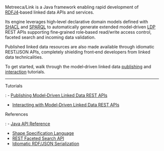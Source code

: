 
Metreeca/Link is a Java framework enabling rapid development of [RDFJ4](http://rdf4j.org)‑based linked data APIs and services.

Its engine leverages high‑level declarative domain models defined with [SHACL](https://www.w3.org/TR/shacl/) and [SPARQL](https://www.w3.org/TR/sparql11-overview/) to automatically generate extended model‑driven [LDP](https://www.w3.org/TR/ldp-primer/) REST APIs supporting fine‑grained role‑based read/write access control, faceted search and incoming data validation.

Published linked data resources are also made available through idiomatic REST/JSON APIs, completely shielding front‑end developers from linked data technicalities.

To get started, walk through the model‑driven linked data [publishing](tutorials/linked-data-publishing.md) and [interaction](tutorials/linked-data-interaction.md) tutorials.

---

Tutorials

: - [Publishing Model‑Driven Linked Data REST APIs](tutorials/linked-data-publishing.md)
- [Interacting with Model‑Driven Linked Data REST APIs](tutorials/linked-data-interaction.md)

References

: - [Java API Reference](javadocs/index.html)
- [Shape Specification Language](references/spec-language.md)
- [REST Faceted Search API](references/faceted-search.md)
- [Idiomatic RDF/JSON Serialization](references/idiomatic-json.md)

